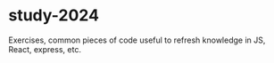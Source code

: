 # study-2024
Exercises, common pieces of code useful to refresh knowledge in JS, React, express, etc. 
